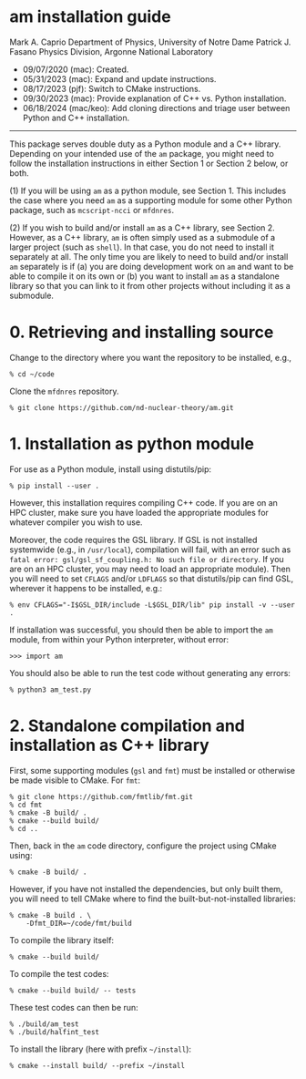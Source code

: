 # am installation guide #

Mark A. Caprio
Department of Physics, University of Notre Dame
Patrick J. Fasano
Physics Division, Argonne National Laboratory

+ 09/07/2020 (mac): Created.
+ 05/31/2023 (mac): Expand and update instructions.
+ 08/17/2023 (pjf): Switch to CMake instructions.
+ 09/30/2023 (mac): Provide explanation of C++ vs. Python installation.
+ 06/18/2024 (mac/keo): Add cloning directions and triage user between Python and C++ installation.

----------------------------------------------------------------

This package serves double duty as a Python module and a C++ library.  Depending
on your intended use of the `am` package, you might need to follow the
installation instructions in either Section 1 or Section 2 below, or both.

(1) If you will be using `am` as a python module, see Section 1.  This includes
the case where you need `am` as a supporting module for some other Python
package, such as `mcscript-ncci` or `mfdnres`.

(2) If you wish to build and/or install `am` as a C++ library, see Section 2.
However, as a C++ library, `am` is often simply used as a submodule of a larger
project (such as `shell`).  In that case, you do not need to install it
separately at all.  The only time you are likely to need to build and/or install
`am` separately is if (a) you are doing development work on `am` and want to be
able to compile it on its own or (b) you want to install `am` as a standalone
library so that you can link to it from other projects without including it as a
submodule.

# 0. Retrieving and installing source

  Change to the directory where you want the repository to be installed,
  e.g.,

  ~~~~~~~~~~~~~~~~
  % cd ~/code
  ~~~~~~~~~~~~~~~~

  Clone the `mfdnres` repository.

  ~~~~~~~~~~~~~~~~~~~~~~~~~~~~~~~~~~~~~~~~~~~~~~~~~~~~~~~~~~~~~~~~
  % git clone https://github.com/nd-nuclear-theory/am.git
  ~~~~~~~~~~~~~~~~~~~~~~~~~~~~~~~~~~~~~~~~~~~~~~~~~~~~~~~~~~~~~~~~

# 1. Installation as python module

For use as a Python module, install using distutils/pip:

   ~~~~~~~~~~~~~~~~
   % pip install --user .
   ~~~~~~~~~~~~~~~~

However, this installation requires compiling C++ code.  If you are on an HPC
cluster, make sure you have loaded the appropriate modules for whatever compiler
you wish to use.

Moreover, the code requires the GSL library.  If GSL is not installed systemwide
(e.g., in `/usr/local`), compilation will fail, with an error such as `fatal
error: gsl/gsl_sf_coupling.h: No such file or directory`.  If you are on an HPC
cluster, you may need to load an appropriate module).  Then you will need to set
`CFLAGS` and/or `LDFLAGS` so that distutils/pip can find GSL, wherever it
happens to be installed, e.g.:

   ~~~~~~~~~~~~~~~~
   % env CFLAGS="-I$GSL_DIR/include -L$GSL_DIR/lib" pip install -v --user .
   ~~~~~~~~~~~~~~~~

If installation was successful, you should then be able to import the `am`
module, from within your Python interpreter, without error:

   ~~~~~~~~~~~~~~~~
   >>> import am
   ~~~~~~~~~~~~~~~~
   
You should also be able to run the test code without generating any errors:

   ~~~~~~~~~~~~~~~~
   % python3 am_test.py
   ~~~~~~~~~~~~~~~~


# 2. Standalone compilation and installation as C++ library

First, some supporting modules (`gsl` and `fmt`) must be installed or otherwise be made
visible to CMake.  For `fmt`:

  ~~~~~~~~~~~~~~~~~~~~~~~~~~~~~~~~~~~~~~~~~~~~~~~~~~~~~~~~~~~~~~~~
  % git clone https://github.com/fmtlib/fmt.git
  % cd fmt
  % cmake -B build/ .
  % cmake --build build/
  % cd ..
  ~~~~~~~~~~~~~~~~~~~~~~~~~~~~~~~~~~~~~~~~~~~~~~~~~~~~~~~~~~~~~~~~

Then, back in the `am` code directory, configure the project using CMake using:

  ~~~~~~~~~~~~~~~~~~~~~~~~~~~~~~~~~~~~~~~~~~~~~~~~~~~~~~~~~~~~~~~~
  % cmake -B build/ .
  ~~~~~~~~~~~~~~~~~~~~~~~~~~~~~~~~~~~~~~~~~~~~~~~~~~~~~~~~~~~~~~~~

However, if you have not installed the dependencies, but only built them, you
will need to tell CMake where to find the built-but-not-installed libraries:

  ~~~~~~~~~~~~~~~~~~~~~~~~~~~~~~~~~~~~~~~~~~~~~~~~~~~~~~~~~~~~~~~~
  % cmake -B build . \
      -Dfmt_DIR=~/code/fmt/build
  ~~~~~~~~~~~~~~~~~~~~~~~~~~~~~~~~~~~~~~~~~~~~~~~~~~~~~~~~~~~~~~~~

To compile the library itself:

  ~~~~~~~~~~~~~~~~
  % cmake --build build/
  ~~~~~~~~~~~~~~~~

To compile the test codes:

  ~~~~~~~~~~~~~~~~
  % cmake --build build/ -- tests
  ~~~~~~~~~~~~~~~~

These test codes can then be run:

  ~~~~~~~~~~~~~~~~
  % ./build/am_test
  % ./build/halfint_test
  ~~~~~~~~~~~~~~~~

To install the library (here with prefix `~/install`):
  ~~~~~~~~~~~~~~~~
  % cmake --install build/ --prefix ~/install
  ~~~~~~~~~~~~~~~~

